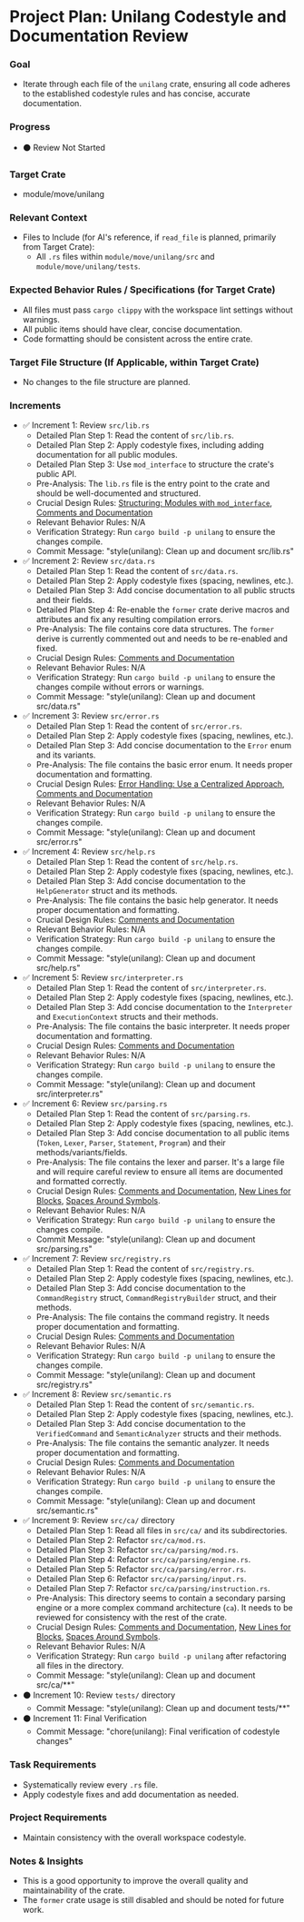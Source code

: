 # Project Plan: Unilang Codestyle and Documentation Review

### Goal
*   Iterate through each file of the `unilang` crate, ensuring all code adheres to the established codestyle rules and has concise, accurate documentation.

### Progress
*   ⚫ Review Not Started

### Target Crate
*   module/move/unilang

### Relevant Context
*   Files to Include (for AI's reference, if `read_file` is planned, primarily from Target Crate):
    *   All `.rs` files within `module/move/unilang/src` and `module/move/unilang/tests`.

### Expected Behavior Rules / Specifications (for Target Crate)
*   All files must pass `cargo clippy` with the workspace lint settings without warnings.
*   All public items should have clear, concise documentation.
*   Code formatting should be consistent across the entire crate.

### Target File Structure (If Applicable, within Target Crate)
*   No changes to the file structure are planned.

### Increments

*   ✅ Increment 1: Review `src/lib.rs`
    *   Detailed Plan Step 1: Read the content of `src/lib.rs`.
    *   Detailed Plan Step 2: Apply codestyle fixes, including adding documentation for all public modules.
    *   Detailed Plan Step 3: Use `mod_interface` to structure the crate's public API.
    *   Pre-Analysis: The `lib.rs` file is the entry point to the crate and should be well-documented and structured.
    *   Crucial Design Rules: [Structuring: Modules with `mod_interface`](#structuring-modules-with-mod_interface), [Comments and Documentation](#comments-and-documentation)
    *   Relevant Behavior Rules: N/A
    *   Verification Strategy: Run `cargo build -p unilang` to ensure the changes compile.
    *   Commit Message: "style(unilang): Clean up and document src/lib.rs"
*   ✅ Increment 2: Review `src/data.rs`
    *   Detailed Plan Step 1: Read the content of `src/data.rs`.
    *   Detailed Plan Step 2: Apply codestyle fixes (spacing, newlines, etc.).
    *   Detailed Plan Step 3: Add concise documentation to all public structs and their fields.
    *   Detailed Plan Step 4: Re-enable the `former` crate derive macros and attributes and fix any resulting compilation errors.
    *   Pre-Analysis: The file contains core data structures. The `former` derive is currently commented out and needs to be re-enabled and fixed.
    *   Crucial Design Rules: [Comments and Documentation](#comments-and-documentation)
    *   Relevant Behavior Rules: N/A
    *   Verification Strategy: Run `cargo build -p unilang` to ensure the changes compile without errors or warnings.
    *   Commit Message: "style(unilang): Clean up and document src/data.rs"
*   ✅ Increment 3: Review `src/error.rs`
    *   Detailed Plan Step 1: Read the content of `src/error.rs`.
    *   Detailed Plan Step 2: Apply codestyle fixes (spacing, newlines, etc.).
    *   Detailed Plan Step 3: Add concise documentation to the `Error` enum and its variants.
    *   Pre-Analysis: The file contains the basic error enum. It needs proper documentation and formatting.
    *   Crucial Design Rules: [Error Handling: Use a Centralized Approach](#error-handling-use-a-centralized-approach), [Comments and Documentation](#comments-and-documentation)
    *   Relevant Behavior Rules: N/A
    *   Verification Strategy: Run `cargo build -p unilang` to ensure the changes compile.
    *   Commit Message: "style(unilang): Clean up and document src/error.rs"
*   ✅ Increment 4: Review `src/help.rs`
    *   Detailed Plan Step 1: Read the content of `src/help.rs`.
    *   Detailed Plan Step 2: Apply codestyle fixes (spacing, newlines, etc.).
    *   Detailed Plan Step 3: Add concise documentation to the `HelpGenerator` struct and its methods.
    *   Pre-Analysis: The file contains the basic help generator. It needs proper documentation and formatting.
    *   Crucial Design Rules: [Comments and Documentation](#comments-and-documentation)
    *   Relevant Behavior Rules: N/A
    *   Verification Strategy: Run `cargo build -p unilang` to ensure the changes compile.
    *   Commit Message: "style(unilang): Clean up and document src/help.rs"
*   ✅ Increment 5: Review `src/interpreter.rs`
    *   Detailed Plan Step 1: Read the content of `src/interpreter.rs`.
    *   Detailed Plan Step 2: Apply codestyle fixes (spacing, newlines, etc.).
    *   Detailed Plan Step 3: Add concise documentation to the `Interpreter` and `ExecutionContext` structs and their methods.
    *   Pre-Analysis: The file contains the basic interpreter. It needs proper documentation and formatting.
    *   Crucial Design Rules: [Comments and Documentation](#comments-and-documentation)
    *   Relevant Behavior Rules: N/A
    *   Verification Strategy: Run `cargo build -p unilang` to ensure the changes compile.
    *   Commit Message: "style(unilang): Clean up and document src/interpreter.rs"
*   ✅ Increment 6: Review `src/parsing.rs`
    *   Detailed Plan Step 1: Read the content of `src/parsing.rs`.
    *   Detailed Plan Step 2: Apply codestyle fixes (spacing, newlines, etc.).
    *   Detailed Plan Step 3: Add concise documentation to all public items (`Token`, `Lexer`, `Parser`, `Statement`, `Program`) and their methods/variants/fields.
    *   Pre-Analysis: The file contains the lexer and parser. It's a large file and will require careful review to ensure all items are documented and formatted correctly.
    *   Crucial Design Rules: [Comments and Documentation](#comments-and-documentation), [New Lines for Blocks](#new-lines-for-blocks), [Spaces Around Symbols](#spaces-around-symbols).
    *   Relevant Behavior Rules: N/A
    *   Verification Strategy: Run `cargo build -p unilang` to ensure the changes compile.
    *   Commit Message: "style(unilang): Clean up and document src/parsing.rs"
*   ✅ Increment 7: Review `src/registry.rs`
    *   Detailed Plan Step 1: Read the content of `src/registry.rs`.
    *   Detailed Plan Step 2: Apply codestyle fixes (spacing, newlines, etc.).
    *   Detailed Plan Step 3: Add concise documentation to the `CommandRegistry` struct, `CommandRegistryBuilder` struct, and their methods.
    *   Pre-Analysis: The file contains the command registry. It needs proper documentation and formatting.
    *   Crucial Design Rules: [Comments and Documentation](#comments-and-documentation)
    *   Relevant Behavior Rules: N/A
    *   Verification Strategy: Run `cargo build -p unilang` to ensure the changes compile.
    *   Commit Message: "style(unilang): Clean up and document src/registry.rs"
*   ✅ Increment 8: Review `src/semantic.rs`
    *   Detailed Plan Step 1: Read the content of `src/semantic.rs`.
    *   Detailed Plan Step 2: Apply codestyle fixes (spacing, newlines, etc.).
    *   Detailed Plan Step 3: Add concise documentation to the `VerifiedCommand` and `SemanticAnalyzer` structs and their methods.
    *   Pre-Analysis: The file contains the semantic analyzer. It needs proper documentation and formatting.
    *   Crucial Design Rules: [Comments and Documentation](#comments-and-documentation)
    *   Relevant Behavior Rules: N/A
    *   Verification Strategy: Run `cargo build -p unilang` to ensure the changes compile.
    *   Commit Message: "style(unilang): Clean up and document src/semantic.rs"
*   ✅ Increment 9: Review `src/ca/` directory
    *   Detailed Plan Step 1: Read all files in `src/ca/` and its subdirectories.
    *   Detailed Plan Step 2: Refactor `src/ca/mod.rs`.
    *   Detailed Plan Step 3: Refactor `src/ca/parsing/mod.rs`.
    *   Detailed Plan Step 4: Refactor `src/ca/parsing/engine.rs`.
    *   Detailed Plan Step 5: Refactor `src/ca/parsing/error.rs`.
    *   Detailed Plan Step 6: Refactor `src/ca/parsing/input.rs`.
    *   Detailed Plan Step 7: Refactor `src/ca/parsing/instruction.rs`.
    *   Pre-Analysis: This directory seems to contain a secondary parsing engine or a more complex command architecture (`ca`). It needs to be reviewed for consistency with the rest of the crate.
    *   Crucial Design Rules: [Comments and Documentation](#comments-and-documentation), [New Lines for Blocks](#new-lines-for-blocks), [Spaces Around Symbols](#spaces-around-symbols).
    *   Relevant Behavior Rules: N/A
    *   Verification Strategy: Run `cargo build -p unilang` after refactoring all files in the directory.
    *   Commit Message: "style(unilang): Clean up and document src/ca/**"
*   ⚫ Increment 10: Review `tests/` directory
    *   Commit Message: "style(unilang): Clean up and document tests/**"
*   ⚫ Increment 11: Final Verification
    *   Commit Message: "chore(unilang): Final verification of codestyle changes"

### Task Requirements
*   Systematically review every `.rs` file.
*   Apply codestyle fixes and add documentation as needed.

### Project Requirements
*   Maintain consistency with the overall workspace codestyle.

### Notes & Insights
*   This is a good opportunity to improve the overall quality and maintainability of the crate.
*   The `former` crate usage is still disabled and should be noted for future work.